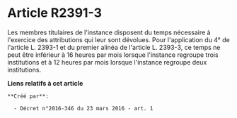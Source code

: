 # Article R2391-3

Les membres titulaires de l'instance disposent du temps nécessaire à l'exercice des attributions qui leur sont dévolues. Pour
l'application du 4° de l'article L. 2393-1 et du premier alinéa de l'article L. 2393-3, ce temps ne peut être inférieur à 16
heures par mois lorsque l'instance regroupe trois institutions et à 12 heures par mois lorsque l'instance regroupe deux
institutions.

**Liens relatifs à cet article**

	**Créé par**:

	  - Décret n°2016-346 du 23 mars 2016 - art. 1
